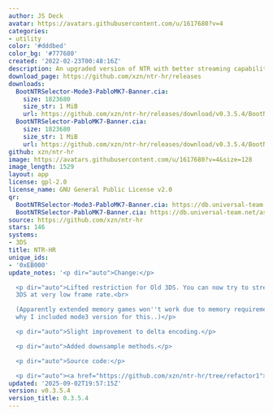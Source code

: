 ```yaml
---
author: JS Deck
avatar: https://avatars.githubusercontent.com/u/1617680?v=4
categories:
- utility
color: '#dddbed'
color_bg: '#777680'
created: '2022-02-23T00:48:16Z'
description: An upgraded version of NTR with better streaming capabilities.
download_page: https://github.com/xzn/ntr-hr/releases
downloads:
  BootNTRSelector-Mode3-PabloMK7-Banner.cia:
    size: 1823680
    size_str: 1 MiB
    url: https://github.com/xzn/ntr-hr/releases/download/v0.3.5.4/BootNTRSelector-Mode3-PabloMK7-Banner.cia
  BootNTRSelector-PabloMK7-Banner.cia:
    size: 1823680
    size_str: 1 MiB
    url: https://github.com/xzn/ntr-hr/releases/download/v0.3.5.4/BootNTRSelector-PabloMK7-Banner.cia
github: xzn/ntr-hr
image: https://avatars.githubusercontent.com/u/1617680?v=4&size=128
image_length: 1529
layout: app
license: gpl-2.0
license_name: GNU General Public License v2.0
qr:
  BootNTRSelector-Mode3-PabloMK7-Banner.cia: https://db.universal-team.net/assets/images/qr/bootntrselector-mode3-pablomk7-banner-cia.png
  BootNTRSelector-PabloMK7-Banner.cia: https://db.universal-team.net/assets/images/qr/bootntrselector-pablomk7-banner-cia.png
source: https://github.com/xzn/ntr-hr
stars: 146
systems:
- 3DS
title: NTR-HR
unique_ids:
- '0xEB000'
update_notes: '<p dir="auto">Change:</p>

  <p dir="auto">Lifted restriction for Old 3DS. You can now try to stream from Old
  3DS at very low frame rate.<br>

  (Apparently extended memory games won''t work due to memory requirement. Not sure
  why I included mode3 version for this..)</p>

  <p dir="auto">Slight improvement to delta encoding.</p>

  <p dir="auto">Added downsample methods.</p>

  <p dir="auto">Source code:</p>

  <p dir="auto"><a href="https://github.com/xzn/ntr-hr/tree/refactor1">https://github.com/xzn/ntr-hr/tree/refactor1</a></p>'
updated: '2025-09-02T19:57:15Z'
version: v0.3.5.4
version_title: 0.3.5.4
---
```

